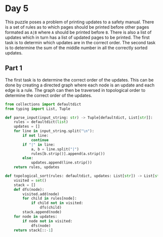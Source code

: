 # Day 5

This puzzle poses a problem of printing updates to a safety manual. There is a set of rules as to which pages should be printed before other pages formated as `A|B` where `A` should be printed before `B`. There is also a list of updates which in turn has a list of updated pages to be printed. The first task is to determin which updates are in the correct order. The second task is to determine the sum of the middle number in all the correctly sorted updates.

## Part 1

The first task is to determine the correct order of the updates. This can be done by creating a directed graph where each node is an update and each edge is a rule. The graph can then be traversed in topological order to determine the correct order of the updates.

```python
from collections import defaultdict
from typing import List, Tuple

def parse_input(input_string: str) -> Tuple[defaultdict, List[str]]:
    rules = defaultdict(list)
    updates = []
    for line in input_string.split("\n"):
        if not line:
            continue
        if "|" in line:
            a, b = line.split("|")
            rules[b.strip()].append(a.strip())
        else:
            updates.append(line.strip())
    return rules, updates

def topological_sort(rules: defaultdict, updates: List[str]) -> List[str]:
    visited = set()
    stack = []
    def dfs(node):
        visited.add(node)
        for child in rules[node]:
            if child not in visited:
                dfs(child)
        stack.append(node)
    for node in updates:
        if node not in visited:
            dfs(node)
    return stack[::-1]
```

